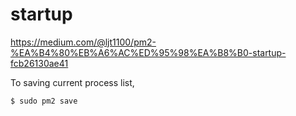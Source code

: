 # startup

https://medium.com/@ljt1100/pm2-%EA%B4%80%EB%A6%AC%ED%95%98%EA%B8%B0-startup-fcb26130ae41

To saving current process list,

```
$ sudo pm2 save
```
